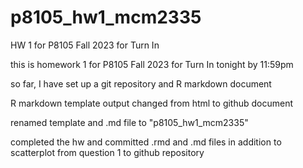 # p8105_hw1_mcm2335
HW 1 for P8105 Fall 2023 for Turn In

this is homework 1 for P8105 Fall 2023 for Turn In tonight by 11:59pm

so far, I have set up a git repository and R markdown document

R markdown template output changed from html to github document

renamed template and .md file to "p8105_hw1_mcm2335"

completed the hw and committed .rmd and .md files in addition to scatterplot from question 1 to github repository